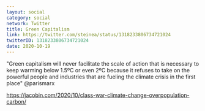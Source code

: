 ```yaml
---
layout: social
category: social
network: Twitter
title: Green Capitalism
link: https://twitter.com/steinea/status/1318233806734721024
twitterID: 1318233806734721024
date: 2020-10-19
---
```


"Green capitalism will never facilitate the scale of action that is necessary to keep warming below 1.5ºC or even 2ºC because it refuses to take on the powerful people and industries that are fueling the climate crisis in the first place" @parismarx

<https://jacobin.com/2020/10/class-war-climate-change-overpopulation-carbon/>
